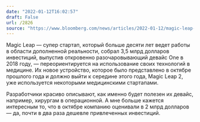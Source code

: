 ```yaml
---
date: "2022-01-12T16:02:57"
draft: False
url: /2826
source: "https://www.bloomberg.com/news/articles/2022-01-12/magic-leap-goes-after-medical-customers-with-augmented-reality-headset"
---
```


Magic Leap — супер стартап, который больше десяти лет ведет работы в области дополненной реальности, собрал 3,5 млрд долларов инвестиций, выпустив откровенно разочаровывающий девайс One в 2018 году, — переориентируется на использование своих технологий в медицине. Их новое устройство, которое было представлено в октябре прошлого года и должно выйти к середине этого года, Magic Leap 2, уже используется некоторыми медицинскими стартапами. 

Разработчики красиво описывают, как именно будет полезен их девайс, например, хирургам в операционной. А мне больше кажется интересным то, что в октябре компанию оценивали в 2 млрд долларов — да, почти в два раза дешевле привлеченных инвестиций.

